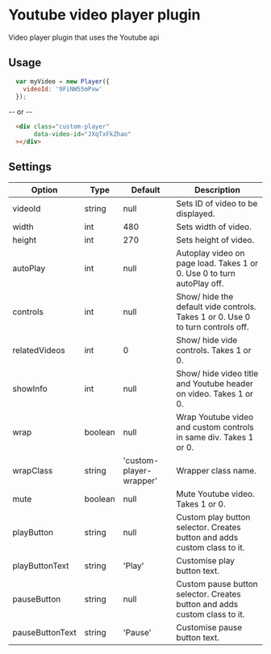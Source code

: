 # Youtube video player plugin
Video player plugin that uses the Youtube api

## Usage
```javascript
  var myVideo = new Player({
    videoId: '9FiNW55mPxw'
  });
```

-- or --

```HTML
  <div class="custom-player"
       data-video-id="JXqTxFkZhao"
  ></div>
```

## Settings

Option | Type | Default | Description
------ | ---- | ------- | -----------
videoId | string | null | Sets ID of video to be displayed.
width | int | 480 | Sets width of video.
height | int | 270 | Sets height of video.
autoPlay | int | null | Autoplay video on page load. Takes 1 or 0. Use 0 to turn autoPlay off.
controls | int | null | Show/ hide the default vide controls. Takes 1 or 0. Use 0 to turn controls off.
relatedVideos | int | 0 | Show/ hide vide controls. Takes 1 or 0.
showInfo | int | null | Show/ hide video title and Youtube header on video. Takes 1 or 0.
wrap | boolean | null | Wrap Youtube video and custom controls in same div. Takes 1 or 0.
wrapClass | string | 'custom-player-wrapper' | Wrapper class name.
mute | boolean | null | Mute Youtube video. Takes 1 or 0.
playButton | string | null | Custom play button selector. Creates button and adds custom class to it.
playButtonText | string | 'Play' | Customise play button text.
pauseButton | string | null | Custom pause button selector. Creates button and adds custom class to it.
pauseButtonText | string | 'Pause' | Customise pause button text.